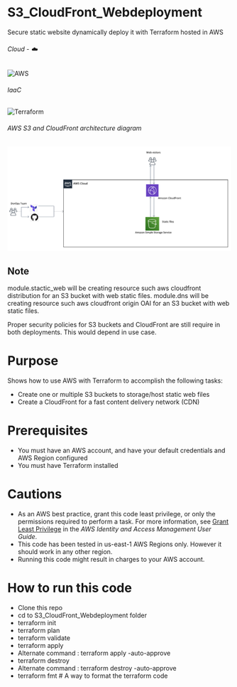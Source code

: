 # S3_CloudFront_Webdeployment
Secure static website dynamically deploy it with Terraform hosted in AWS

###### Cloud - :cloud:
![AWS](https://img.shields.io/badge/-AWS-000000?style=flat&logo=Amazon%20AWS&logoColor=FF9900)

###### IaaC
![Terraform](https://img.shields.io/badge/-Terraform-000000?style=flat&logo=Terraform)

###### AWS S3 and CloudFront architecture diagram 

![alt text](https://github.com/ValAug/S3_CloudFront_Webdeployment/blob/master/CDN.png)

## Note

module.stactic_web will be creating resource such aws cloudfront distribution for an S3 bucket with web static files.
module.dns will be creating resource such aws cloudfront origin OAI for an S3 bucket with web static files.

Proper security policies for S3 buckets and CloudFront are still require in both deployments. This would depend in use case.
# Purpose

Shows how to use AWS with Terraform to accomplish the following tasks:

* Create one or multiple S3 buckets to storage/host static web files 
* Create a CloudFront for a fast content delivery network (CDN)
# Prerequisites

* You must have an AWS account, and have your default credentials and AWS Region
  configured
* You must have Terraform installed
# Cautions

* As an AWS best practice, grant this code least privilege, or only the 
  permissions required to perform a task. For more information, see 
  [Grant Least Privilege](https://docs.aws.amazon.com/IAM/latest/UserGuide/best-practices.html#grant-least-privilege) 
  in the *AWS Identity and Access Management 
  User Guide*.
* This code has been tested in us-east-1 AWS Regions only. However it should work in any other region. 
* Running this code might result in charges to your AWS account.

# How to run this code
* Clone this repo
* cd to S3_CloudFront_Webdeployment folder
* terraform init
* terraform plan
* terraform validate
* terraform apply
* Alternate command : terraform apply -auto-approve
* terraform destroy
* Alternate command : terraform destroy -auto-approve
* terraform fmt # A way to format the terraform code
